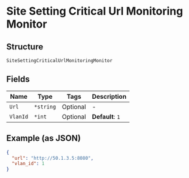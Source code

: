 
# Site Setting Critical Url Monitoring Monitor

## Structure

`SiteSettingCriticalUrlMonitoringMonitor`

## Fields

| Name | Type | Tags | Description |
|  --- | --- | --- | --- |
| `Url` | `*string` | Optional | - |
| `VlanId` | `*int` | Optional | **Default**: `1` |

## Example (as JSON)

```json
{
  "url": "http://50.1.3.5:8080",
  "vlan_id": 1
}
```

